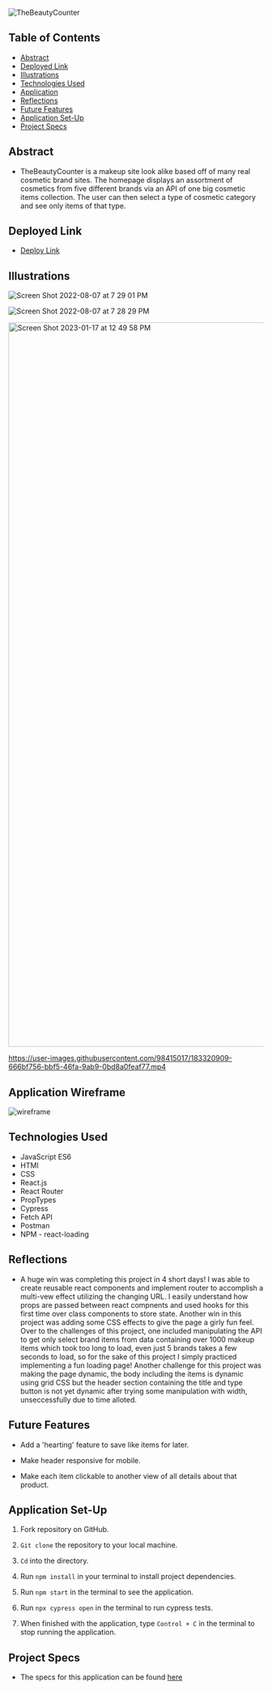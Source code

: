![TheBeautyCounter](https://user-images.githubusercontent.com/98415017/182946888-4a786015-61ff-4e70-8f3d-cf77c989bf5e.png)


## Table of Contents

- [Abstract](#abstract)
- [Deployed Link](#deployed-link)
- [Illustrations](#illustrations)
- [Technologies Used](#technologies-used)
- [Application](#application-wireframe)
- [Reflections](#reflections)
- [Future Features](#future-features)
- [Application Set-Up](#application-set-up)
- [Project Specs](#project-specs)

## Abstract

- TheBeautyCounter is a makeup site look alike based off of many real cosmetic brand sites. The homepage displays an assortment of cosmetics from five different brands via an API of one big cosmetic items collection. The user can then select a type of cosmetic category and see only items of that type. 

## Deployed Link

- [Deploy Link](https://the-beauty-counter.vercel.app/) 

## Illustrations

![Screen Shot 2022-08-07 at 7 29 01 PM](https://user-images.githubusercontent.com/98415017/183321242-bb9a00e2-9ff3-48a5-a3d9-1d55748d1ad7.png)

![Screen Shot 2022-08-07 at 7 28 29 PM](https://user-images.githubusercontent.com/98415017/183321208-2b2f22e9-1bf2-4fd2-8028-ecc0ef95cf81.png)

<img width="1431" alt="Screen Shot 2023-01-17 at 12 49 58 PM" src="https://user-images.githubusercontent.com/98415017/212997774-2393950c-4ab9-437d-b33d-0a7d8dbddfa5.png">

https://user-images.githubusercontent.com/98415017/183320909-666bf756-bbf5-46fa-9ab9-0bd8a0feaf77.mp4

## Application Wireframe 

![wireframe](https://user-images.githubusercontent.com/98415017/182947417-804c7b90-c272-4821-bd3e-e4815fc1ef18.png)

## Technologies Used

- JavaScript ES6
- HTMl
- CSS
- React.js
- React Router
- PropTypes
- Cypress
- Fetch API
- Postman
- NPM - react-loading

## Reflections

- A huge win was completing this project in 4 short days! I was able to create reusable react components and implement router to accomplish a multi-vew effect utilizing the changing URL. I easily understand how props are passed between react compnents and used hooks for this first time over class components to store state. Another win in this project was adding some CSS effects to give the page a girly fun feel. Over to the challenges of this project, one included manipulating the API to get only select brand items from data containing over 1000 makeup items which took too long to load, even just 5 brands takes a few seconds to load, so for the sake of this project I simply practiced implementing a fun loading page! Another challenge for this project was making the page dynamic, the body including the items is dynamic using grid CSS but the header section containing the title and type button is not yet dynamic after trying some manipulation with width, unseccessfully due to time alloted. 

## Future Features

- Add a 'hearting' feature to save like items for later.

- Make header responsive for mobile. 

- Make each item clickable to another view of all details about that product.

## Application Set-Up

1. Fork repository on GitHub.

2. `Git clone` the repository to your local machine.

4. `Cd` into the directory.

5. Run `npm install` in your terminal to install project dependencies.

6. Run `npm start` in the terminal to see the application. 

7. Run `npx cypress open` in the terminal  to run cypress tests. 

8. When finished with the application, type `Control + C` in the terminal to stop running the application. 

## Project Specs

- The specs for this application can be found 
[here](https://frontend.turing.edu/projects/module-3/showcase.html)
